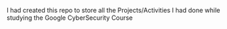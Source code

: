 I had created this repo to store all the Projects/Activities I had done while studying the Google CyberSecurity Course
